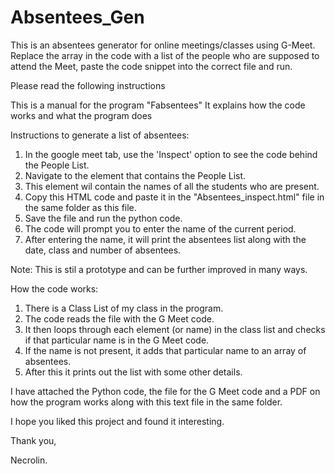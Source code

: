 # Absentees_Gen
This is an absentees generator for online meetings/classes using G-Meet.
Replace the array in the code with a list of the people who are supposed to attend the Meet, paste the code snippet into the correct file and run.

Please read the following instructions

This is a manual for the program "Fabsentees"
It explains how the code works and what the program does

Instructions to generate a list of absentees:

1) In the google meet tab, use the 'Inspect' option to see the code behind the People List.
2) Navigate to the element that contains the People List.
3) This element wil contain the names of all the students who are present.
4) Copy this HTML code and paste it in the "Absentees_inspect.html" file in the same folder as this file.
5) Save the file and run the python code.
6) The code will prompt you to enter the name of the current period.
7) After entering the name, it will print the absentees list along with the date, class and number of absentees.

Note: This is stil a prototype and can be further improved in many ways.

How the code works:

1) There is a Class List of my class in the program.
2) The code reads the file with the G Meet code.
3) It then loops through each element (or name) in the class list and checks if that particular name is 
in the G Meet code.
4) If the name is not present, it adds that particular name to an array of absentees.
5) After this it prints out the list with some other details.

I have attached the Python code, the file for the G Meet code and a PDF on how the program works along 
with this text file in the same folder.

I hope you liked this project and found it interesting.

Thank you,

Necrolin.
